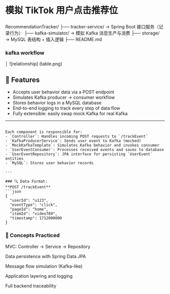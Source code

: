# 模拟 TikTok 用户点击推荐位

### 
RecommendationTracker/
├── tracker-service/         → Spring Boot 接口服务（记录行为）
├── kafka-simulator/         → 模拟 Kafka 消息生产与消费
├── storage/                 → MySQL 表结构 + 插入逻辑
├── README.md


### kafka workflow

│
![relationship] (table.png)

## 📌 Features

- Accepts user behavior data via a POST endpoint
- Simulates Kafka producer → consumer workflow
- Stores behavior logs in a MySQL database
- End-to-end logging to track every step of data flow
- Fully extensible: easily swap mock Kafka for real Kafka

---
```

Each component is responsible for:
- `Controller`: Handles incoming POST requests to `/trackEvent`
- `KafkaProducerService`: Sends user event to Kafka (mocked)
- `MockKafkaTemplate`: Simulates Kafka behavior and invokes consumer
- `UserEventConsumer`: Processes received events and saves to database
- `UserEventRepository`: JPA interface for persisting `UserEvent` entities
- `MySQL`: Stores user behavior records

---

### 🔍 Data Format:
**POST /trackEvent**
```json
{
  "userId": "u123",
  "eventType": "click",
  "pageId": "home",
  "itemId": "video789",
  "timestamp": 1712000000
}
```

### 🧠 Concepts Practiced
MVC: Controller → Service → Repository

Data persistence with Spring Data JPA

Message flow simulation (Kafka-like)

Application layering and logging

Full backend traceability



